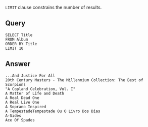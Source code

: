 `LIMIT` clause constrains the number of results.

## Query

    SELECT Title
    FROM Album
    ORDER BY Title
    LIMIT 10

## Answer

    ...And Justice For All
    20th Century Masters - The Millennium Collection: The Best of Scorpions
    "A Copland Celebration, Vol. I"
    A Matter of Life and Death
    A Real Dead One
    A Real Live One
    A Soprano Inspired
    A TempestadeTempestade Ou O Livro Dos Dias
    A-Sides
    Ace Of Spades
